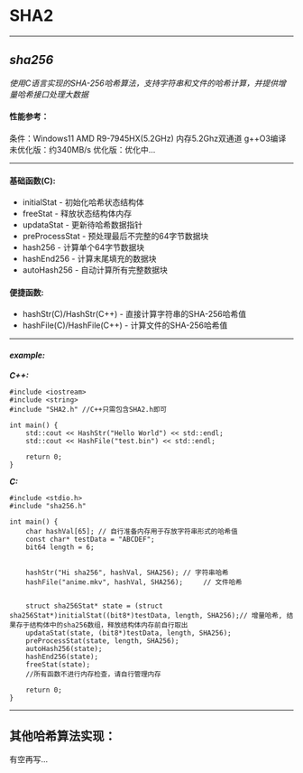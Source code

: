 # SHA2

---

## *sha256*
*使用C语言实现的SHA-256哈希算法，支持字符串和文件的哈希计算，并提供增量哈希接口处理大数据*
#### 性能参考：
条件：Windows11  AMD R9-7945HX(5.2GHz)   内存5.2Ghz双通道  g++O3编译
未优化版：约340MB/s
优化版：优化中...

---
#### 基础函数(C):
- initialStat - 初始化哈希状态结构体
- freeStat - 释放状态结构体内存
- updataStat - 更新待哈希数据指针
- preProcessStat - 预处理最后不完整的64字节数据块
- hash256 - 计算单个64字节数据块
- hashEnd256 - 计算末尾填充的数据块
- autoHash256 - 自动计算所有完整数据块
#### 便捷函数:
- hashStr(C)/HashStr(C++) - 直接计算字符串的SHA-256哈希值
- hashFile(C)/HashFile(C++) - 计算文件的SHA-256哈希值

---
#### *example:*
***C++:***
```
#include <iostream>
#include <string>
#include "SHA2.h" //C++只需包含SHA2.h即可

int main() {
	std::cout << HashStr("Hello World") << std::endl;
	std::cout << HashFile("test.bin") << std::endl;

	return 0;
}
```
***C:***
```
#include <stdio.h>
#include "sha256.h"

int main() {
	char hashVal[65]; // 自行准备内存用于存放字符串形式的哈希值
	const char* testData = "ABCDEF";
	bit64 length = 6;


	hashStr("Hi sha256", hashVal, SHA256); // 字符串哈希
	hashFile("anime.mkv", hashVal, SHA256); 	// 文件哈希


	struct sha256Stat* state = (struct sha256Stat*)initialStat((bit8*)testData, length, SHA256);// 增量哈希, 结果存于结构体中的sha256数组，释放结构体内存前自行取出
	updataStat(state, (bit8*)testData, length, SHA256);
	preProcessStat(state, length, SHA256);
	autoHash256(state);
	hashEnd256(state);
	freeStat(state);
	//所有函数不进行内存检查，请自行管理内存

	return 0;
}
```

---
## 其他哈希算法实现：
有空再写...